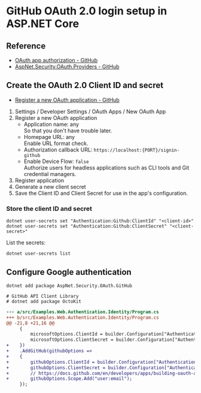# GitHub OAuth 2.0 login setup in ASP.NET Core

## Reference

- [OAuth app authorization - GitHub](https://docs.github.com/ja/apps/oauth-apps/building-oauth-apps/authorizing-oauth-apps)
- [AspNet.Security.OAuth.Providers - GitHub](https://github.com/aspnet-contrib/AspNet.Security.OAuth.Providers)

## Create the OAuth 2.0 Client ID and secret

- [Register a new OAuth application - GitHub](https://github.com/settings/applications/new/)

1. Settings / Developer Settings / OAuth Apps / New OAuth App
2. Register a new OAuth application
     - Application name: any<br />So that you don't have trouble later.
     - Homepage URL: any<br />Enable URL format check.
     - Authorization callback URL: `https://localhost:{PORT}/signin-github`
     - Enable Device Flow: `false`<br />Authorize users for headless applications such as CLI tools and Git credential managers.
3. Register application
4. Generate a new client secret
5. Save the Client ID and Client Secret for use in the app's configuration.


### Store the client ID and secret

```shell
dotnet user-secrets set "Authentication:Github:ClientId" "<client-id>"
dotnet user-secrets set "Authentication:Github:ClientSecret" "<client-secret>"
```

List the secrets:

```shell
dotnet user-secrets list
```

## Configure Google authentication

```shell
dotnet add package AspNet.Security.OAuth.GitHub

# GitHub API Client Library
# dotnet add package OctoKit
```

```diff
--- a/src/Examples.Web.Authentication.Identity/Program.cs
+++ b/src/Examples.Web.Authentication.Identity/Program.cs
@@ -21,8 +21,16 @@
     {
         microsoftOptions.ClientId = builder.Configuration["Authentication:Microsoft:ClientId"]!;
         microsoftOptions.ClientSecret = builder.Configuration["Authentication:Microsoft:ClientSecret"]!;
+    })
+    .AddGitHub(githubOptions =>
+    {
+        githubOptions.ClientId = builder.Configuration["Authentication:Github:ClientId"]!;
+        githubOptions.ClientSecret = builder.Configuration["Authentication:Github:ClientSecret"]!;
+        // https://docs.github.com/en/developers/apps/building-oauth-apps/scopes-for-oauth-apps
+        githubOptions.Scope.Add("user:email");
     });
```
